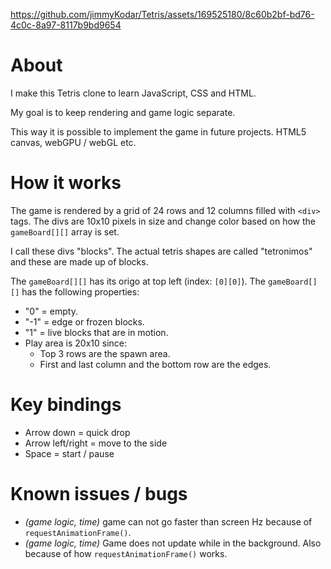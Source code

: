 



https://github.com/jimmyKodar/Tetris/assets/169525180/8c60b2bf-bd76-4c0c-8a97-8117b9bd9654

# About
I make this Tetris clone to learn JavaScript, CSS and HTML.

My goal is to keep rendering and game logic separate.

This way it is possible to implement the game in future projects. HTML5 canvas, webGPU / webGL etc.

# How it works

The game is rendered by a grid of 24 rows and 12 columns filled with `<div>` tags.
The divs are 10x10 pixels in size and change color based on how the `gameBoard[][]` array is set.

I call these divs "blocks". The actual tetris shapes are called "tetronimos" and these are made up of blocks.

The `gameBoard[][]` has its origo at top left (index: `[0][0]`). The `gameBoard[][]` has the following properties:

- "0" = empty.
- "-1" = edge or frozen blocks.
- "1" = live blocks that are in motion.
- Play area is 20x10 since:
  - Top 3 rows are the spawn area.
  - First and last column and the bottom row are the edges.

# Key bindings

- Arrow down = quick drop
- Arrow left/right = move to the side
- Space = start / pause

# Known issues / bugs

- _(game logic, time)_ game can not go faster than screen Hz because of `requestAnimationFrame()`.
- _(game logic, time)_ Game does not update while in the background. Also because of how `requestAnimationFrame()` works.

